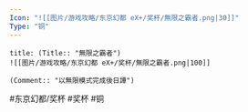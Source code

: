 ```yaml
---
Icon: "![[图片/游戏攻略/东京幻都 eX+/奖杯/無限之霸者.png|30]]"
Type: "铜"
---
```

```ad-common-bronze-trophy
title: (Title:: "無限之霸者")
![[图片/游戏攻略/东京幻都 eX+/奖杯/無限之霸者.png|100]]

(Comment:: "以無限模式完成後日譚")
```

#东京幻都/奖杯 #奖杯 #铜
